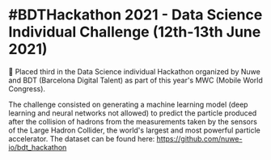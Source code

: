 # #BDTHackathon 2021 - Data Science Individual Challenge (12th-13th June 2021)

🥉 Placed third in the Data Science individual Hackathon organized by Nuwe and BDT (Barcelona Digital Talent) as part of this year's MWC (Mobile World Congress). 

The challenge consisted on generating a machine learning model (deep learning and neural networks not allowed) to predict the particle produced after the collision of hadrons from the measurements taken by the sensors of the Large Hadron Collider, the world's largest and most powerful particle accelerator. The dataset can be found here: https://github.com/nuwe-io/bdt_hackathon
